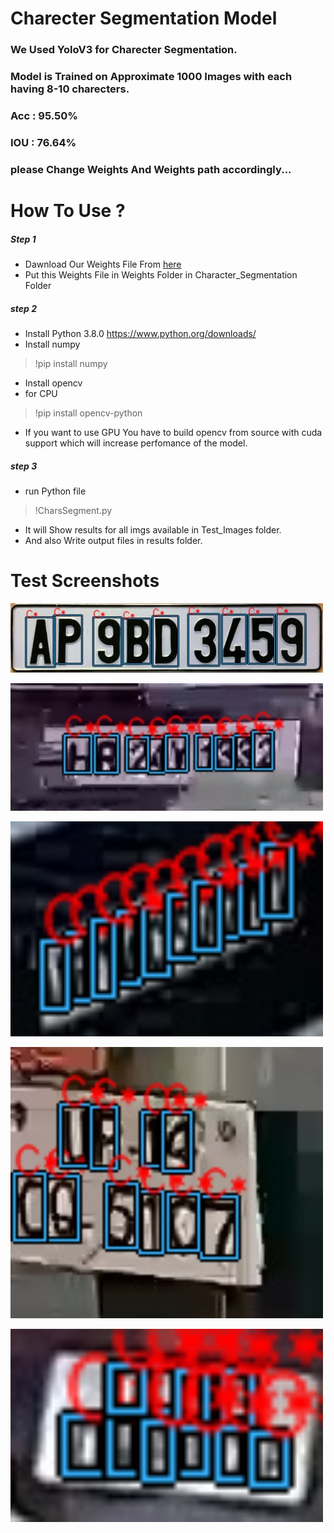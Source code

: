 # Charecter Segmentation Model
### We Used YoloV3 for Charecter Segmentation.
### Model is Trained on Approximate 1000 Images with each having 8-10 charecters.
### Acc : 95.50%
### IOU : 76.64%

### please Change Weights And Weights path accordingly...

# How To Use ?
##### Step 1 
* Dawnload Our Weights File From [here](https://drive.google.com/file/d/1l3Nr6pL-xk0jxI-HtO2-tgKL5aJLcsLa/view?usp=sharing)
* Put this Weights File in Weights Folder in Character_Segmentation Folder

##### step 2
* Install Python 3.8.0
https://www.python.org/downloads/
* Install numpy
> !pip install numpy
* Install opencv
* for CPU
> !pip install opencv-python

* If you want to use GPU You have to build opencv from source with cuda support which will increase perfomance of the model.

##### step 3
* run Python file 
> !CharsSegment.py

* It will Show results for all imgs available in Test_Images folder.
* And also Write output files in results folder.

# Test Screenshots
![Screen Shot 1](https://github.com/manan-d8/CB31_CyberKnights/blob/master/Character_Segmentation/Results/CharSeg9.jpg)

![Screen Shot 1](https://github.com/manan-d8/CB31_CyberKnights/blob/master/Character_Segmentation/Results/CharSeg6.jpg)

![Screen Shot 1](https://github.com/manan-d8/CB31_CyberKnights/blob/master/Character_Segmentation/Results/CharSeg1.jpg)

![Screen Shot 1](https://github.com/manan-d8/CB31_CyberKnights/blob/master/Character_Segmentation/Results/CharSeg2.jpg)

![Screen Shot 1](https://github.com/manan-d8/CB31_CyberKnights/blob/master/Character_Segmentation/Results/CharSeg5.jpg)

